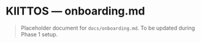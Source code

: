 # KIITTOS — onboarding.md
> Placeholder document for `docs/onboarding.md`.
> To be updated during Phase 1 setup.
